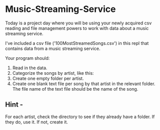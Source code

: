 # Music-Streaming-Service

Today is a project day where you will be using your newly acquired csv reading and file management powers to work with data about a music streaming service.

I've included a csv file ('100MostStreamedSongs.csv') in this repl that contains data from a music streaming service.

Your program should:
1. Read in the data.
2. Categorize the songs by artist, like this:
3. Create one empty folder per artist.
4. Create one blank text file per song by that artist in the relevant folder. The file name of the text file should be the name of the song.

## Hint -
For each artist, check the directory to see if they already have a folder. If they do, use it. If not, create it.
